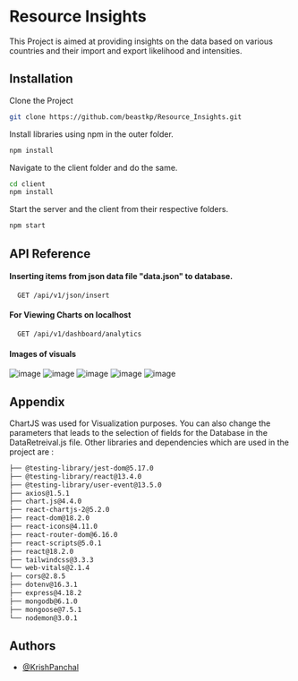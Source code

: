 
# Resource Insights

This Project is aimed at providing insights on the data based on various countries and their import and export likelihood and intensities.

## Installation

Clone the Project

```bash
git clone https://github.com/beastkp/Resource_Insights.git
```
Install libraries using npm in the outer folder.

```bash
npm install
```
Navigate to the client folder and do the same.

```bash
cd client
npm install
```

Start the server and the client from their respective folders.

```bash
npm start 
```



## API Reference

#### Inserting items from json data file "data.json" to database.

```http
  GET /api/v1/json/insert
```


#### For Viewing Charts on localhost

```http
  GET /api/v1/dashboard/analytics 
```

#### Images of visuals
![image](https://github.com/beastkp/Resource_Insights/assets/91586330/5d6021c8-9cf3-4159-8849-61f400ebec47)
![image](https://github.com/beastkp/Resource_Insights/assets/91586330/b97a1d8c-c754-4000-87de-d29a975ab7c3)
![image](https://github.com/beastkp/Resource_Insights/assets/91586330/9b385bc3-9821-4605-9fc4-0db19b7697e5)
![image](https://github.com/beastkp/Resource_Insights/assets/91586330/8c9f3207-cd8e-48f4-ac30-c8598423819a)
![image](https://github.com/beastkp/Resource_Insights/assets/91586330/bba6a667-68a5-4fad-b8e5-fc443671911e)








## Appendix

ChartJS was used for Visualization purposes. You can also change the parameters that leads to the selection of fields for the Database in the DataRetreival.js file. Other libraries and dependencies 
which are used in the project are :

```bash
├── @testing-library/jest-dom@5.17.0
├── @testing-library/react@13.4.0
├── @testing-library/user-event@13.5.0
├── axios@1.5.1
├── chart.js@4.4.0
├── react-chartjs-2@5.2.0
├── react-dom@18.2.0
├── react-icons@4.11.0
├── react-router-dom@6.16.0
├── react-scripts@5.0.1
├── react@18.2.0
├── tailwindcss@3.3.3
└── web-vitals@2.1.4
├── cors@2.8.5
├── dotenv@16.3.1
├── express@4.18.2
├── mongodb@6.1.0
├── mongoose@7.5.1
└── nodemon@3.0.1
```


## Authors

- [@KrishPanchal](https://github.com/beastkp)





